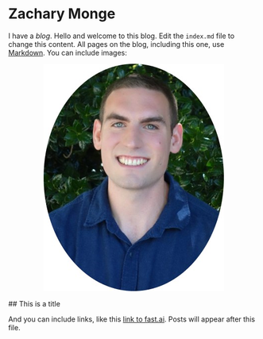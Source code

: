 # Zachary Monge
I have a *blog*.
Hello and welcome to this blog. Edit the `index.md` file to change this content. All pages on the blog, including this one, use [Markdown](https://guides.github.com/features/mastering-markdown/). You can include images:

<p align="center">
<img src=images/my_picture.jpg>
</p>
## This is a title

And you can include links, like this [link to fast.ai](https://www.fast.ai). Posts will appear after this file. 

